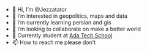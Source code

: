 - 👋 Hi, I’m @Jezzatator
- 👀 I’m interested in geopolitics, maps and data
- 🌱 I’m currently learning persian and gis
- 💞️ I’m looking to collaborate on make a better world
- 🏫 Currently student at [Ada Tech School](https://adatechschool.fr/)
- 📫 How to reach me please don't 

<!---
Jezzatator/Jezzatator is a ✨ special ✨ repository because its `README.md` (this file) appears on your GitHub profile.
You can click the Preview link to take a look at your changes.
--->
